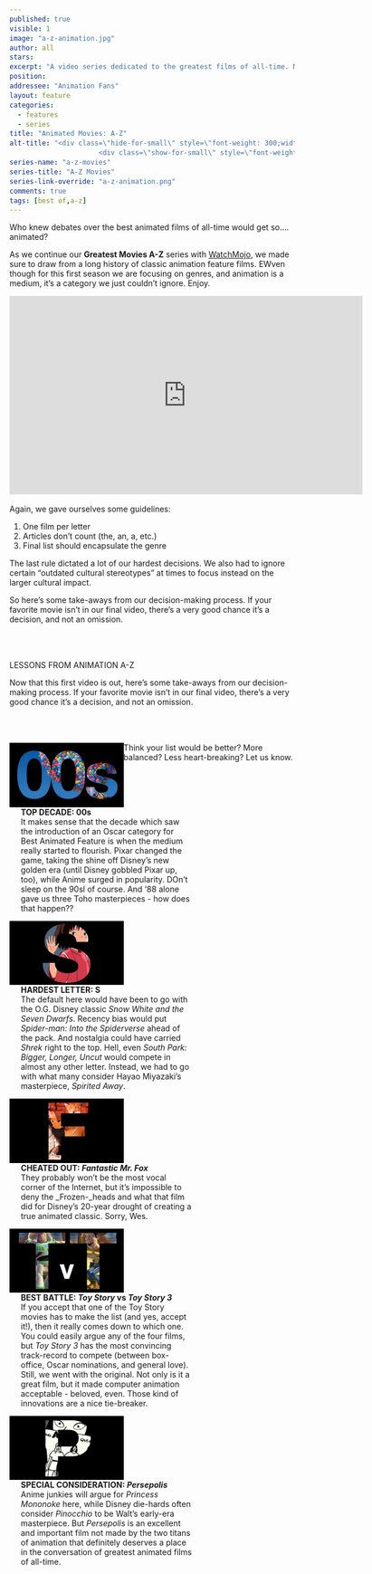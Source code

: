 ```yaml
---
published: true
visible: 1
image: "a-z-animation.jpg"
author: all
stars: 
excerpt: "A video series dedicated to the greatest films of all-time. Made In partnership with our friends at WatchMojo."
position: 
addressee: "Animation Fans"
layout: feature
categories: 
  - features
  - series
title: "Animated Movies: A-Z"
alt-title: "<div class=\"hide-for-small\" style=\"font-weight: 300;width: 16rem;margin: -10rem auto 0 auto;font-family: Helvetica Neue;color: #fff;font-size: 1.5rem;padding-left: 2rem;text-align: center;\">The greatest movies of all time</div>
	                  <div class=\"show-for-small\" style=\"font-weight: 300;width: 10rem;margin: 3.5rem auto 0 auto;font-family: Helvetica Neue;color: #fff;font-size: 1rem;padding-left: 1rem;text-align: center;\">The greatest movies of all time</div>"
series-name: "a-z-movies"
series-title: "A-Z Movies"
series-link-override: "a-z-animation.png"
comments: true
tags: [best of,a-z]
---
```

Who knew debates over the best animated films of all-time would get so…. animated?

As we continue our **Greatest Movies A-Z** series with [WatchMojo](https://www.youtube.com/channel/UCaWd5_7JhbQBe4dknZhsHJg), we made sure to draw from a long history of classic animation feature films. EWven though for this first season we are focusing on genres, and animation is a medium, it’s a category we just couldn’t ignore. Enjoy. 

<div class="video-container"><iframe width="624" height="351" src="https://www.youtube.com/embed/gPBwj6mD-Qg?ecver=1" frameborder="0" allowfullscreen></iframe></div>

Again, we gave ourselves some guidelines:

1. One film per letter
1. Articles don’t count (the, an, a, etc.)
1. Final list should encapsulate the genre

The last rule dictated a lot of our hardest decisions. We also had to ignore certain “outdated cultural stereotypes” at times to focus instead on the larger cultural impact. 

So here’s some take-aways from our decision-making process. If your favorite movie isn’t in our final video, there’s a very good chance it’s a decision, and not an omission. 

<p class="intro" style="margin-top:4rem">LESSONS FROM ANIMATION A-Z</p>

Now that this first video is out, here’s some take-aways from our decision-making process. If your favorite movie isn’t in our final video, there’s a very good chance it’s a decision, and not an omission. 

<div class="clearfix" style="margin-top:4rem;width:100%;">
	<div style="height:100%;float:left;width:40%;">
		<img style="vertical-align: top;display: inline-block;" src="/assets/img/features/inline/a-z-animation/top-decade.jpg"> 
	</div>
	<p style="margin-top:0;float:left;width:60%;padding-left: 20px;">
		<strong>TOP DECADE: 00s</strong><br />
		It makes sense that the decade which saw the introduction of an Oscar category for Best Animated Feature is when the medium really started to flourish. Pixar changed the game, taking the shine off Disney’s new golden era (until Disney gobbled Pixar up, too), while Anime surged in popularity. DOn’t sleep on the 90sl of course. And ‘88 alone gave us three Toho masterpieces - how does that happen??
	</p>
</div>

<div class="clearfix"  style="margin-top:4rem;width:100%;">
	<div style="height:100%;float:left;width:40%;">
		<img style="vertical-align: top;display: inline-block;" src="/assets/img/features/inline/a-z-animation/hardest-letter.jpg"> 
	</div>
	<p style="margin-top:0;float:left;width:60%;padding-left: 20px;">
		<strong>HARDEST LETTER: S</strong><br />
		The default here would have been to go with the O.G. Disney classic <em>Snow White and the Seven Dwarfs</em>. Recency bias would put <em>Spider-man: Into the Spiderverse</em> ahead of the pack. And nostalgia could have carried <em>Shrek</em> right to the top. Hell, even <em>South Park: Bigger, Longer, Uncut</em> would compete in almost any other letter. Instead, we had to go with what many consider Hayao Miyazaki’s masterpiece, <em>Spirited Away</em>.
	</p>
</div>

<div class="clearfix"  style="margin-top:4rem;width:100%;">
	<div style="height:100%;float:left;width:40%;">
		<img style="vertical-align: top;display: inline-block;" src="/assets/img/features/inline/a-z-animation/cheated-out.jpg"> 
	</div>
	<p style="margin-top:0;float:left;width:60%;padding-left: 20px;">
		<strong>CHEATED OUT: <em>Fantastic Mr. Fox</em></strong><br />
		They probably won’t be the most vocal corner of the Internet, but it’s impossible to deny the _Frozen-_heads and what that film did for Disney’s 20-year drought of creating a true animated classic. Sorry, Wes.
	</p>
</div>

<div class="clearfix" style="margin-top:4rem;width:100%;">
	<div style="height:100%;float:left;width:40%;">
		<img style="vertical-align: top;display: inline-block;" src="/assets/img/features/inline/a-z-animation/best-battle.jpg"> 
	</div>
	<p style="margin-top:0;float:left;width:60%;padding-left: 20px;">
		<strong>BEST BATTLE: <em>Toy Story</em> <strong>vs</strong> <em>Toy Story 3</em></strong><br />
		If you accept that one of the Toy Story movies has to make the list (and yes, accept it!), then it really comes down to which one. You could easily argue any of the four films, but <em>Toy Story 3</em> has the most convincing track-record to compete (between box-office, Oscar nominations, and general love). Still, we went with the original. Not only is it a great film, but it made computer animation acceptable - beloved, even. Those kind of innovations are a nice tie-breaker. 
	</p>
</div>

<div class="clearfix"  style="margin:4rem 0;width:100%;">
	<div style="height:100%;float:left;width:40%;">
		<img style="vertical-align: top;display: inline-block;" src="/assets/img/features/inline/a-z-animation/special-consideration.jpg"> 
	</div>
	<p style="margin-top:0;float:left;width:60%;padding-left: 20px;">
		<strong>SPECIAL CONSIDERATION: <em>Persepolis</em></strong><br />
	Anime junkies will argue for <em>Princess Mononoke</em> here, while Disney die-hards often consider <em>Pinocchio</em> to be Walt’s early-era masterpiece. But <em>Persepolis</em> is an excellent and important film not made by the two titans of animation that definitely deserves a place in the conversation of greatest animated films of all-time.
	</p>
</div>

Think your list would be better? More balanced? Less heart-breaking? Let us know.